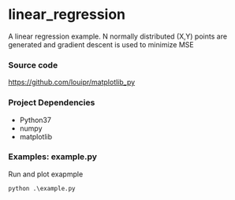 # linear_regression
A linear regression example.
N normally distributed (X,Y) points are generated and gradient descent is used to minimize MSE 
### Source code
https://github.com/louipr/matplotlib_py


### Project Dependencies 
* Python37
* numpy
* matplotlib

### Examples: example.py
Run and plot exapmple
```
python .\example.py
```
